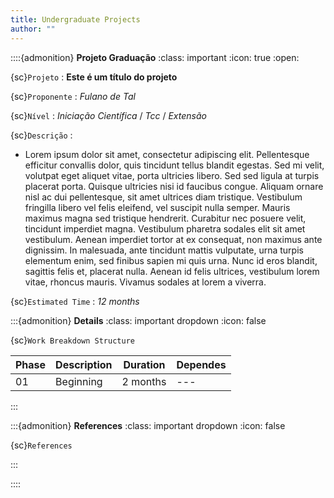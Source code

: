 ```yaml
---
title: Undergraduate Projects
author: ""
---
```


::::{admonition} **Projeto Graduação**
:class: important
:icon: true
:open:

{sc}`Projeto`
: **Este é um título do projeto**

{sc}`Proponente`
: *Fulano de Tal*

{sc}`Nível`
: *Iniciação Científica* / *Tcc* / *Extensão*

{sc}`Descrição`
:

- Lorem ipsum dolor sit amet, consectetur adipiscing elit. Pellentesque efficitur convallis dolor, quis tincidunt tellus blandit egestas. Sed mi velit, volutpat eget aliquet vitae, porta ultricies libero. Sed sed ligula at turpis placerat porta. Quisque ultricies nisi id faucibus congue. Aliquam ornare nisl ac dui pellentesque, sit amet ultrices diam tristique. Vestibulum fringilla libero vel felis eleifend, vel suscipit nulla semper. Mauris maximus magna sed tristique hendrerit. Curabitur nec posuere velit, tincidunt imperdiet magna. Vestibulum pharetra sodales elit sit amet vestibulum. Aenean imperdiet tortor at ex consequat, non maximus ante dignissim. In malesuada, ante tincidunt mattis vulputate, urna turpis elementum enim, sed finibus sapien mi quis urna. Nunc id eros blandit, sagittis felis et, placerat nulla. Aenean id felis ultrices, vestibulum lorem vitae, rhoncus mauris. Vivamus sodales at lorem a viverra.

{sc}`Estimated Time`
: *12 months*

:::{admonition} **Details**
:class: important dropdown
:icon: false

{sc}`Work Breakdown Structure`

| Phase | Description | Duration | Dependes |
|-------|-------------|----------|----------|
| 01 | Beginning | 2 months | --- |
:::

:::{admonition} **References**
:class: important dropdown
:icon: false

{sc}`References`

:::

::::
